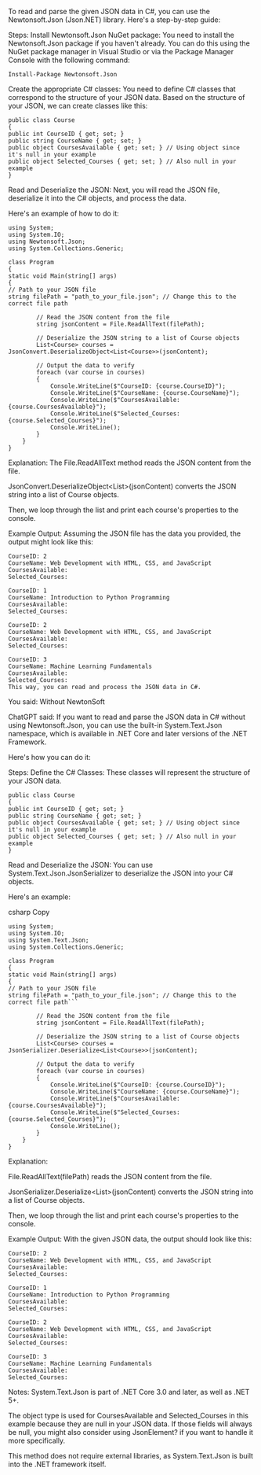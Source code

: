 To read and parse the given JSON data in C#, you can use the Newtonsoft.Json (Json.NET) library. Here's a step-by-step guide:

Steps:
Install Newtonsoft.Json NuGet package: You need to install the Newtonsoft.Json package if you haven't already. You can do this using the NuGet package manager in Visual Studio or via the Package Manager Console with the following command:


````
Install-Package Newtonsoft.Json
````

Create the appropriate C# classes: You need to define C# classes that correspond to the structure of your JSON data. Based on the structure of your JSON, we can create classes like this:

````
public class Course
{
public int CourseID { get; set; }
public string CourseName { get; set; }
public object CoursesAvailable { get; set; } // Using object since it's null in your example
public object Selected_Courses { get; set; } // Also null in your example
}
````

Read and Deserialize the JSON: Next, you will read the JSON file, deserialize it into the C# objects, and process the data.

Here's an example of how to do it:

````
using System;
using System.IO;
using Newtonsoft.Json;
using System.Collections.Generic;

class Program
{
static void Main(string[] args)
{
// Path to your JSON file
string filePath = "path_to_your_file.json"; // Change this to the correct file path

        // Read the JSON content from the file
        string jsonContent = File.ReadAllText(filePath);

        // Deserialize the JSON string to a list of Course objects
        List<Course> courses = JsonConvert.DeserializeObject<List<Course>>(jsonContent);

        // Output the data to verify
        foreach (var course in courses)
        {
            Console.WriteLine($"CourseID: {course.CourseID}");
            Console.WriteLine($"CourseName: {course.CourseName}");
            Console.WriteLine($"CoursesAvailable: {course.CoursesAvailable}");
            Console.WriteLine($"Selected_Courses: {course.Selected_Courses}");
            Console.WriteLine();
        }
    }
}

````

Explanation:
The File.ReadAllText method reads the JSON content from the file.

JsonConvert.DeserializeObject<List<Course>>(jsonContent) converts the JSON string into a list of Course objects.

Then, we loop through the list and print each course's properties to the console.

Example Output:
Assuming the JSON file has the data you provided, the output might look like this:

````
CourseID: 2
CourseName: Web Development with HTML, CSS, and JavaScript
CoursesAvailable:
Selected_Courses:

CourseID: 1
CourseName: Introduction to Python Programming
CoursesAvailable:
Selected_Courses:

CourseID: 2
CourseName: Web Development with HTML, CSS, and JavaScript
CoursesAvailable:
Selected_Courses:

CourseID: 3
CourseName: Machine Learning Fundamentals
CoursesAvailable:
Selected_Courses:
This way, you can read and process the JSON data in C#.
````

You said:
Without NewtonSoft

ChatGPT said:
If you want to read and parse the JSON data in C# without using Newtonsoft.Json, you can use the built-in System.Text.Json namespace, which is available in .NET Core and later versions of the .NET Framework.

Here's how you can do it:

Steps:
Define the C# Classes: These classes will represent the structure of your JSON data.

````
public class Course
{
public int CourseID { get; set; }
public string CourseName { get; set; }
public object CoursesAvailable { get; set; } // Using object since it's null in your example
public object Selected_Courses { get; set; } // Also null in your example
}

````
Read and Deserialize the JSON: You can use System.Text.Json.JsonSerializer to deserialize the JSON into your C# objects.

Here's an example:

csharp
Copy
```
using System;
using System.IO;
using System.Text.Json;
using System.Collections.Generic;

class Program
{
static void Main(string[] args)
{
// Path to your JSON file
string filePath = "path_to_your_file.json"; // Change this to the correct file path```

        // Read the JSON content from the file
        string jsonContent = File.ReadAllText(filePath);

        // Deserialize the JSON string to a list of Course objects
        List<Course> courses = JsonSerializer.Deserialize<List<Course>>(jsonContent);

        // Output the data to verify
        foreach (var course in courses)
        {
            Console.WriteLine($"CourseID: {course.CourseID}");
            Console.WriteLine($"CourseName: {course.CourseName}");
            Console.WriteLine($"CoursesAvailable: {course.CoursesAvailable}");
            Console.WriteLine($"Selected_Courses: {course.Selected_Courses}");
            Console.WriteLine();
        }
    }
}

```

Explanation:

File.ReadAllText(filePath) reads the JSON content from the file.

JsonSerializer.Deserialize<List<Course>>(jsonContent) converts the JSON string into a list of Course objects.

Then, we loop through the list and print each course's properties to the console.

Example Output:
With the given JSON data, the output should look like this:


````
CourseID: 2
CourseName: Web Development with HTML, CSS, and JavaScript
CoursesAvailable:
Selected_Courses:

CourseID: 1
CourseName: Introduction to Python Programming
CoursesAvailable:
Selected_Courses:

CourseID: 2
CourseName: Web Development with HTML, CSS, and JavaScript
CoursesAvailable:
Selected_Courses:

CourseID: 3
CourseName: Machine Learning Fundamentals
CoursesAvailable:
Selected_Courses:

`````

Notes:
System.Text.Json is part of .NET Core 3.0 and later, as well as .NET 5+.

The object type is used for CoursesAvailable and Selected_Courses in this example because they are null in your JSON data. If those fields will always be null, you might also consider using JsonElement? if you want to handle it more specifically.

This method does not require external libraries, as System.Text.Json is built into the .NET framework itself.